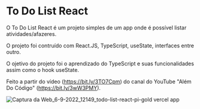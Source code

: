 # To Do List React

O To Do List React é um projeto simples de um app onde é possível listar atividades/afazeres.

O projeto foi contruído com React.JS, TypeScript, useState, interfaces entre outro.

O ojetivo do projeto foi o aprendizado do TypeScript e suas funcionalidades assim como o hook useState.

Feito a partir do vídeo (https://bit.ly/3TO7Cpm) do canal do YouTube "Além Do Código" (https://bit.ly/3wW3PMY).

![Captura da Web_6-9-2022_12149_todo-list-react-pi-gold vercel app](https://user-images.githubusercontent.com/94311606/188671412-8d2da57a-941f-47a2-ab7b-ef85935d1c4f.jpeg)
